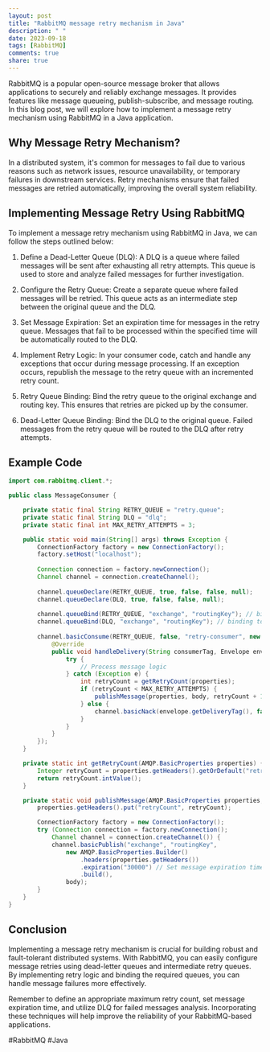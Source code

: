 ```yaml
---
layout: post
title: "RabbitMQ message retry mechanism in Java"
description: " "
date: 2023-09-18
tags: [RabbitMQ]
comments: true
share: true
---
```


RabbitMQ is a popular open-source message broker that allows applications to securely and reliably exchange messages. It provides features like message queueing, publish-subscribe, and message routing. In this blog post, we will explore how to implement a message retry mechanism using RabbitMQ in a Java application.

## Why Message Retry Mechanism?

In a distributed system, it's common for messages to fail due to various reasons such as network issues, resource unavailability, or temporary failures in downstream services. Retry mechanisms ensure that failed messages are retried automatically, improving the overall system reliability.

## Implementing Message Retry Using RabbitMQ

To implement a message retry mechanism using RabbitMQ in Java, we can follow the steps outlined below:

1. Define a Dead-Letter Queue (DLQ): A DLQ is a queue where failed messages will be sent after exhausting all retry attempts. This queue is used to store and analyze failed messages for further investigation.

2. Configure the Retry Queue: Create a separate queue where failed messages will be retried. This queue acts as an intermediate step between the original queue and the DLQ.

3. Set Message Expiration: Set an expiration time for messages in the retry queue. Messages that fail to be processed within the specified time will be automatically routed to the DLQ.

4. Implement Retry Logic: In your consumer code, catch and handle any exceptions that occur during message processing. If an exception occurs, republish the message to the retry queue with an incremented retry count.

5. Retry Queue Binding: Bind the retry queue to the original exchange and routing key. This ensures that retries are picked up by the consumer.

6. Dead-Letter Queue Binding: Bind the DLQ to the original queue. Failed messages from the retry queue will be routed to the DLQ after retry attempts.

## Example Code

```java
import com.rabbitmq.client.*;

public class MessageConsumer {

    private static final String RETRY_QUEUE = "retry.queue";
    private static final String DLQ = "dlq";
    private static final int MAX_RETRY_ATTEMPTS = 3;

    public static void main(String[] args) throws Exception {
        ConnectionFactory factory = new ConnectionFactory();
        factory.setHost("localhost");
        
        Connection connection = factory.newConnection();
        Channel channel = connection.createChannel();
        
        channel.queueDeclare(RETRY_QUEUE, true, false, false, null);
        channel.queueDeclare(DLQ, true, false, false, null);
        
        channel.queueBind(RETRY_QUEUE, "exchange", "routingKey"); // binding to the original exchange and routing key
        channel.queueBind(DLQ, "exchange", "routingKey"); // binding to the original queue
        
        channel.basicConsume(RETRY_QUEUE, false, "retry-consumer", new DefaultConsumer(channel) {
            @Override
            public void handleDelivery(String consumerTag, Envelope envelope, AMQP.BasicProperties properties, byte[] body) throws IOException {
                try {
                    // Process message logic
                } catch (Exception e) {
                    int retryCount = getRetryCount(properties);
                    if (retryCount < MAX_RETRY_ATTEMPTS) {
                        publishMessage(properties, body, retryCount + 1);
                    } else {
                        channel.basicNack(envelope.getDeliveryTag(), false, false);
                    }
                }
            }
        });
    }

    private static int getRetryCount(AMQP.BasicProperties properties) {
        Integer retryCount = properties.getHeaders().getOrDefault("retryCount", 0);
        return retryCount.intValue();
    }

    private static void publishMessage(AMQP.BasicProperties properties, byte[] body, int retryCount) throws IOException {
        properties.getHeaders().put("retryCount", retryCount);

        ConnectionFactory factory = new ConnectionFactory();
        try (Connection connection = factory.newConnection();
            Channel channel = connection.createChannel()) {
            channel.basicPublish("exchange", "routingKey",
                new AMQP.BasicProperties.Builder()
                    .headers(properties.getHeaders())
                    .expiration("30000") // Set message expiration time
                    .build(),
                body);
        }
    }
}
```

## Conclusion

Implementing a message retry mechanism is crucial for building robust and fault-tolerant distributed systems. With RabbitMQ, you can easily configure message retries using dead-letter queues and intermediate retry queues. By implementing retry logic and binding the required queues, you can handle message failures more effectively. 

Remember to define an appropriate maximum retry count, set message expiration time, and utilize DLQ for failed messages analysis. Incorporating these techniques will help improve the reliability of your RabbitMQ-based applications.

#RabbitMQ #Java